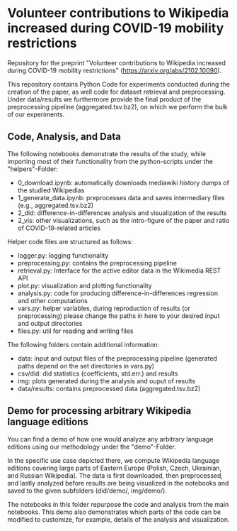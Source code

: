 # Volunteer contributions to Wikipedia increased during COVID-19 mobility restrictions
Repository for the preprint "Volunteer contributions to Wikipedia increased during COVID-19 mobility restrictions" (https://arxiv.org/abs/2102.10090).

This repository contains Python Code for experiments conducted during the creation of the paper, as well code for dataset retrieval and preprocessing. Under data/results we furthermore provide the final product of the preprocessing pipeline (aggregated.tsv.bz2), on which we perform the bulk of our experiments.

## Code, Analysis, and Data
The following notebooks demonstrate the results of the study, while importing most of their functionality from the python-scripts under the "helpers"-Folder:
- 0_download.ipynb: automatically downloads mediawiki history dumps of the studied Wikipedias
- 1_generate_data.ipynb: preprocesses data and saves intermediary files (e.g., aggregated.tsv.bz2)
- 2_did: difference-in-differences analysis and visualization of the results
- 2_vis: other visualizations, such as the intro-figure of the paper and ratio of COVID-19-related articles

Helper code files are structured as follows:
- logger.py: logging functionality
- preprocessing.py: contains the preprocessing pipeline
- retrieval.py: Interface for the active editor data in the Wikimedia REST API
- plot.py: visualization and plotting functionality
- analysis.py: code for producing difference-in-differences regression and other computations
- vars.py: helper variables, during reproduction of results (or preprocessing) please change the paths in here to your desired input and output directories 
- files.py: util for reading and writing files

The following folders contain additional information:
- data: input and output files of the preprocessing pipeline (generated paths depend on the set directories in vars.py)
- csv/did: did statistics (coefficients, std.err.) and results
- img: plots generated during the analysis and ouput of results
- data/results: contains preprocessed data (aggregated.tsv.bz2)

## Demo for processing arbitrary Wikipedia language editions
You can find a demo of how one would analyze any arbitrary language editions using our methodology under the "demo"-Folder.

In the specific use case depicted there, we compute Wikipedia language editions covering large parts of Eastern Europe (Polish, Czech, Ukrainian, and Russian Wikipedia). The data is first downloaded, then preprocessed, and lastly analyzed before results are being visualized in the notebooks and saved to the given subfolders (did/demo/, img/demo/).

The notebooks in this folder repurpose the code and analysis from the main notebooks. This demo also demonstrates which parts of the code can be modified to customize, for example, details of the analysis and visualization.
